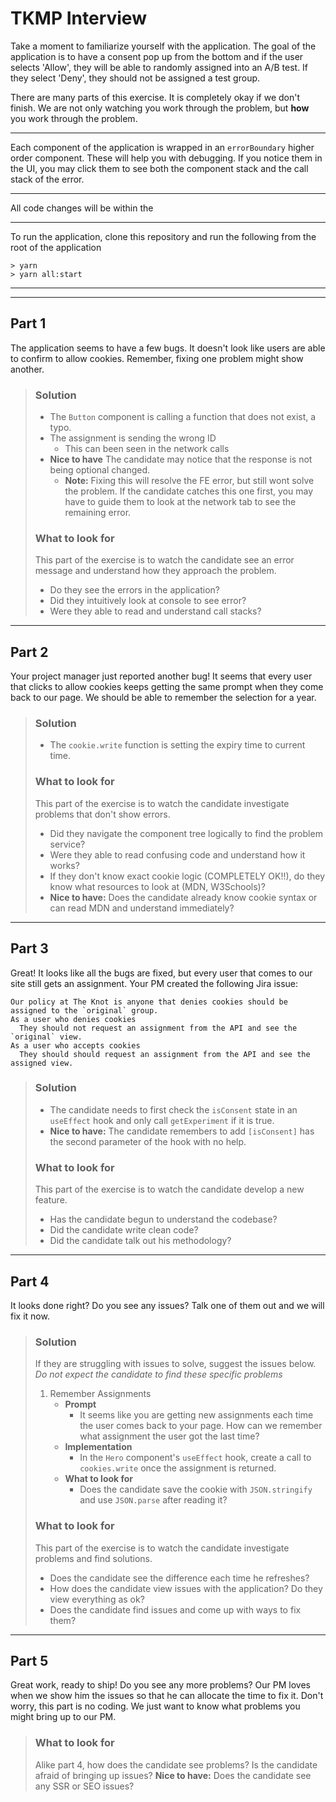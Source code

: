 # TKMP Interview
Take a moment to familiarize yourself with the application. The goal of the application is to have a consent pop up from the bottom and if the user selects 'Allow', they will be able to randomly assigned into an A/B test. If they select 'Deny', they should not be assigned a test group.

There are many parts of this exercise. It is completely okay if we don't finish. We are not only watching you work through the problem, but **how** you work through the problem.

---
Each component of the application is wrapped in an `errorBoundary` higher order component. These will help you with debugging. If you notice them in the UI, you may click them to see both the component stack and the call stack of the error.

---
All code changes will be within the

---
To run the application, clone this repository and run the following from the root of the application
```
> yarn
> yarn all:start
```
---
---
## Part 1
The application seems to have a few bugs. It doesn't look like users are able to confirm to allow cookies. Remember, fixing one problem might show another.
> ### Solution
>   - The `Button` component is calling a function that does not exist, a typo.
>   - The assignment is sending the wrong ID
>     - This can been seen in the network calls
>   - **Nice to have** The candidate may notice that the response is not being optional changed.
>     - **Note:** Fixing this will resolve the FE error, but still wont solve the problem. If the candidate catches this one first, you may have to guide them to look at the network tab to see the remaining error.
> ### What to look for
> This part of the exercise is to watch the candidate see an error message and understand how they approach the problem.
> - Do they see the errors in the application?
> - Did they intuitively look at console to see error?
> - Were they able to read and understand call stacks?
---
## Part 2
Your project manager just reported another bug! It seems that every user that clicks to allow cookies keeps getting the same prompt when they come back to our page. We should be able to remember the selection for a year.
> ### Solution
> - The `cookie.write` function is setting the expiry time to current time.
> ### What to look for
> This part of the exercise is to watch the candidate investigate problems that don't show errors.
> - Did they navigate the component tree logically to find the problem service?
> - Were they able to read confusing code and understand how it works?
> - If they don't know exact cookie logic (COMPLETELY OK!!), do they know what resources to look at (MDN, W3Schools)?
> - **Nice to have:** Does the candidate already know cookie syntax or can read MDN and understand immediately?
---
## Part 3
Great! It looks like all the bugs are fixed, but every user that comes to our site still gets an assignment. Your PM created the following Jira issue:
```
Our policy at The Knot is anyone that denies cookies should be assigned to the `original` group.
As a user who denies cookies
  They should not request an assignment from the API and see the `original` view.
As a user who accepts cookies
  They should should request an assignment from the API and see the assigned view.
```
> ### Solution
> - The candidate needs to first check the `isConsent` state in an `useEffect` hook and only call `getExperiment` if it is true.
> - **Nice to have:** The candidate remembers to add `[isConsent]` has the second parameter of the hook with no help.
> ### What to look for
> This part of the exercise is to watch the candidate develop a new feature.
> - Has the candidate begun to understand the codebase?
> - Did the candidate write clean code?
> - Did the candidate talk out his methodology?
---
## Part 4
It looks done right? Do you see any issues? Talk one of them out and we will fix it now.
> ### Solution
> If they are struggling with issues to solve, suggest the issues below.\
> *Do not expect the candidate to find these specific problems*
>
> 1. Remember Assignments
>    - **Prompt**
>       - It seems like you are getting new assignments each time the user comes back to your page. How can we remember what assignment the user got the last time?
>    - **Implementation**
>       - In the `Hero` component's `useEffect` hook, create a call to `cookies.write` once the assignment is returned.
>    - **What to look for**
>      - Does the candidate save the cookie with `JSON.stringify` and use `JSON.parse` after reading it?
> ### What to look for
> This part of the exercise is to watch the candidate investigate problems and find solutions.
> - Does the candidate see the difference each time he refreshes?
> - How does the candidate view issues with the application? Do they view everything as ok?
> - Does the candidate find issues and come up with ways to fix them?

---
## Part 5
Great work, ready to ship! Do you see any more problems? Our PM loves when we show him the issues so that he can allocate the time to fix it. Don't worry, this part is no coding. We just want to know what problems you might bring up to our PM.

> ### What to look for
> Alike part 4, how does the candidate see problems?
> Is the candidate afraid of bringing up issues?
> **Nice to have:** Does the candidate see any SSR or SEO issues?